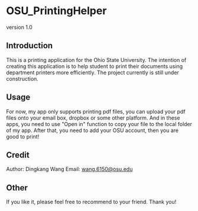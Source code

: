 # OSU_PrintingHelper
version 1.0

## Introduction

This is a printing application for the Ohio State University. The intention of creating this application is to help student to print their documents using department printers more efficiently. The project currently is still under construction.

## Usage

For now, my app only supports printing pdf files, you can upload your pdf files onto your email box, dropbox or some other platform. And in these apps, you need to use "Open in" function to copy your file to the local folder of my app. After that, you need to add your OSU account, then you are good to print!

## Credit

Author: Dingkang Wang
Email: wang.6150@osu.edu 

## Other

If you like it, please feel free to recommend to your friend. 
Thank you!
